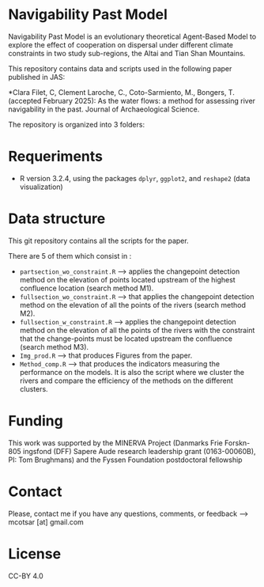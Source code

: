 # Navigability Past Model

Navigability Past Model is an evolutionary theoretical Agent-Based Model to explore the effect of cooperation on dispersal under different climate constraints in two study sub-regions, the Altai and Tian Shan Mountains. 

This repository contains data and scripts used in the following paper published in JAS:

*Clara Filet, C, Clement Laroche, C., Coto-Sarmiento, M., Bongers, T. (accepted February 2025):  As the water flows: a method for assessing river navigability in the past. Journal of Archaeological Science. 



The repository is organized into 3 folders: 


# Requeriments

* R version 3.2.4, using the packages `dplyr`, `ggplot2`, and `reshape2` (data visualization)

# Data structure

This git repository contains all the scripts for the paper.

There are 5 of them which consist in : 

* `partsection_wo_constraint.R` --> applies the changepoint detection method on the elevation of points located upstream of the highest confluence location (search method M1). 
* `fullsection_wo_constraint.R` --> that applies the changepoint detection method on the elevation of all the points of the rivers (search method M2).
* `fullsection_w_constraint.R` --> applies the changepoint detection method on the elevation of all the points of the rivers with the constraint that the change-points must be located upstream the confluence (search method M3).
* `Img_prod.R` --> that produces Figures from the paper.
* `Method_comp.R` --> that produces the indicators measuring the performance on the models. It is also the script where we cluster the rivers and compare the efficiency of the methods on the different clusters.



# Funding

This work was supported by the MINERVA Project (Danmarks Frie Forskn-805
ingsfond (DFF) Sapere Aude research leadership grant (0163-00060B), PI: Tom
Brughmans) and the Fyssen Foundation postdoctoral fellowship

# Contact

Please, contact me if you have any questions, comments, or feedback --> mcotsar [at] gmail.com

# License
CC-BY 4.0





